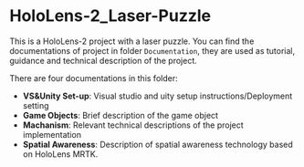 # HoloLens-2_Laser-Puzzle
This is a HoloLens-2 project with a laser puzzle.
You can find the documentations of project in folder `Documentation`, they are used as tutorial, guidance and technical description of the project.

There are four documentations in this folder:
- **VS&Unity Set-up**: Visual studio and uity setup instructions/Deployment setting
- **Game Objects**: Brief description of the game object
- **Machanism**: Relevant technical descriptions of the project implementation
- **Spatial Awareness**: Description of spatial awareness technology based on HoloLens MRTK.
